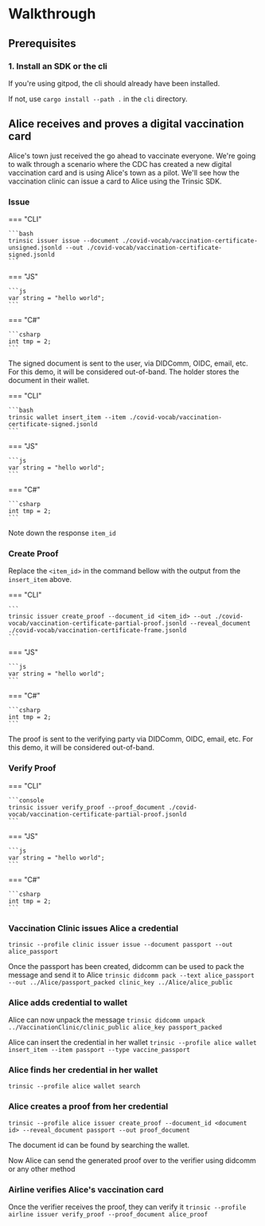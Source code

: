 # Walkthrough
## Prerequisites
### 1. Install an SDK or the cli
If you're using gitpod, the cli should already have been installed. 

If not, use `cargo install --path .` in the `cli` directory.

## Alice receives and proves a digital vaccination card
Alice's town just received the go ahead to vaccinate everyone. We're going to walk through
a scenario where the CDC has created a new digital vaccination card and is using Alice's town as a pilot. 
We'll see how the vaccination clinic can issue a card to Alice using the Trinsic SDK.

### Issue
=== "CLI"

    ```bash
    trinsic issuer issue --document ./covid-vocab/vaccination-certificate-unsigned.jsonld --out ./covid-vocab/vaccination-certificate-signed.jsonld
    ```     
=== "JS"

    ```js
    var string = "hello world";
    ```

=== "C#"

    ```csharp
    int tmp = 2;
    ```


The signed document is sent to the user, via DIDComm, OIDC, email, etc. For this demo, it will be considered out-of-band.
The holder stores the document in their wallet.

=== "CLI"

    ```bash
    trinsic wallet insert_item --item ./covid-vocab/vaccination-certificate-signed.jsonld
    ```
     
=== "JS"

    ```js
    var string = "hello world";
    ```

=== "C#"

    ```csharp
    int tmp = 2;
    ```

Note down the response `item_id`

### Create Proof

Replace the `<item_id>` in the command bellow with the output from the `insert_item` above.

=== "CLI"

    ```
    trinsic issuer create_proof --document_id <item_id> --out ./covid-vocab/vaccination-certificate-partial-proof.jsonld --reveal_document ./covid-vocab/vaccination-certificate-frame.jsonld
    ```
     
=== "JS"

    ```js
    var string = "hello world";
    ```

=== "C#"

    ```csharp
    int tmp = 2;
    ```


The proof is sent to the verifying party via DIDComm, OIDC, email, etc. For this demo, it will be considered out-of-band.

### Verify Proof

=== "CLI"

    ```console
    trinsic issuer verify_proof --proof_document ./covid-vocab/vaccination-certificate-partial-proof.jsonld
    ```
     
=== "JS"

    ```js
    var string = "hello world";
    ```

=== "C#"

    ```csharp
    int tmp = 2;
    ```


### Vaccination Clinic issues Alice a credential
`trinsic --profile clinic issuer issue --document passport --out alice_passport`

Once the passport has been created, didcomm can be used to pack the message and send it to Alice
`trinsic didcomm pack --text alice_passport --out ../Alice/passport_packed clinic_key ../Alice/alice_public`

### Alice adds credential to wallet
Alice can now unpack the message
`trinsic didcomm unpack ../VaccinationClinic/clinic_public alice_key passport_packed`

Alice can insert the credential in her wallet
`trinsic --profile alice wallet insert_item --item passport --type vaccine_passport`

### Alice finds her credential in her wallet
`trinsic --profile alice wallet search`

### Alice creates a proof from her credential
`trinsic --profile alice issuer create_proof --document_id <document id> --reveal_document passport --out proof_document`

The document id can be found by searching the wallet.

Now Alice can send the generated proof over to the verifier using didcomm or any other method

### Airline verifies Alice's vaccination card
Once the verifier receives the proof, they can verify it
`trinsic --profile airline issuer verify_proof --proof_document alice_proof`
